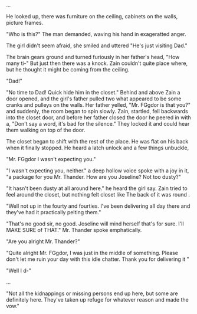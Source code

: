 

...

He looked up, there was furniture on the ceiling, cabinets on the walls, picture frames.


"Who is this?" The man demanded, waving his hand in exageratted anger.

The girl didn't seem afraid, she smiled and uttered "He's just visiting Dad."

The brain gears ground and turned furiously in her father's head, "How many ti-" But just then there was a knock. Zain couldn't quite place where, but he thought it might be coming from the ceiling.

"Dad!"

"No time to Dad! Quick hide him in the closet." Behind and above Zain a door opened, and the girl's father pulled two what appeared to be some cranks and pulleys on the walls. Her father yelled, "Mr. FGgdor is that you?" and suddenly, the room began to spin slowly. Zain, startled, fell backwards into the closet door, and before her father closed the door he peered in with a, "Don't say a word, it's bad for the silence." They locked it and could hear them walking on top of the door.

The closet began to shift with the rest of the place. He was flat on his back when it finally stopped. He heard a latch unlock and a few things unbuckle,

"Mr. FGgdor I wasn't expecting you."

"I wasn't expecting you, neither." a deep hollow voice spoke with a joy in it, "a package for you Mr. Thander. How are you Joseline? Not too dusty?"

"It hasn't been dusty at all around here." he heard the girl say. Zain tried to feel around the closet, but nothing felt closet like The back of it was round . 

"Well not up in the fourty and fourties. I've been delivering all day there and they've had it practically pelting them."

"That's no good sir, no good. Joseline will mind herself that's for sure. I'll MAKE SURE of THAT." Mr. Thander spoke emphatically.

"Are you alright Mr. Thander?"

"Quite alright Mr. FGgdor, I was just in the middle of something. Please don't let me ruin your day with this idle chatter. Thank you for delivering it "

"Well I d-"



...



"Not all the kidnappings or missing persons end up here, but some are definitely here. They've taken up refuge for whatever reason and made the vow."